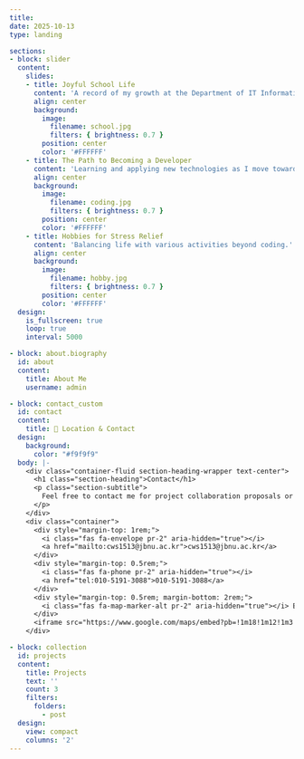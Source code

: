 ```yaml
---
title:
date: 2025-10-13
type: landing

sections:
- block: slider
  content:
    slides:
    - title: Joyful School Life
      content: 'A record of my growth at the Department of IT Information Engineering, Jeonbuk National University.'
      align: center
      background:
        image:
          filename: school.jpg
          filters: { brightness: 0.7 }
        position: center
        color: '#FFFFFF'
    - title: The Path to Becoming a Developer
      content: 'Learning and applying new technologies as I move toward my dream.'
      align: center
      background:
        image:
          filename: coding.jpg
          filters: { brightness: 0.7 }
        position: center
        color: '#FFFFFF'
    - title: Hobbies for Stress Relief
      content: 'Balancing life with various activities beyond coding.'
      align: center
      background:
        image:
          filename: hobby.jpg
          filters: { brightness: 0.7 }
        position: center
        color: '#FFFFFF'
  design:
    is_fullscreen: true
    loop: true
    interval: 5000

- block: about.biography
  id: about
  content:
    title: About Me
    username: admin

- block: contact_custom
  id: contact
  content:
    title: 📍 Location & Contact
  design:
    background:
      color: "#f9f9f9"
  body: |-
    <div class="container-fluid section-heading-wrapper text-center">
      <h1 class="section-heading">Contact</h1>
      <p class="section-subtitle">
        Feel free to contact me for project collaboration proposals or any questions.
      </p>
    </div>
    <div class="container">
      <div style="margin-top: 1rem;">
        <i class="fas fa-envelope pr-2" aria-hidden="true"></i>
        <a href="mailto:cws1513@jbnu.ac.kr">cws1513@jbnu.ac.kr</a>
      </div>
      <div style="margin-top: 0.5rem;">
        <i class="fas fa-phone pr-2" aria-hidden="true"></i>
        <a href="tel:010-5191-3088">010-5191-3088</a>
      </div>
      <div style="margin-top: 0.5rem; margin-bottom: 2rem;">
        <i class="fas fa-map-marker-alt pr-2" aria-hidden="true"></i> Engineering Building 7, Jeonbuk National University
      </div>
      <iframe src="https://www.google.com/maps/embed?pb=!1m18!1m12!1m3!1d3246.393161690461!2d127.1246255763569!3d35.84850097262175!2m3!1f0!2f0!3f0!3m2!1i1024!2i768!4f13.1!3m3!1m2!1s0x3570228a73b2287b%3A0x3b8b1a8f33e3871!2z7KCE67aA64yA7ZWZ6rWQIOqzteuNsOq1rCDqsIQgN-2ajOq0gA!5e0!3m2!1sko!2skr!4v1729054133744!5m2!1sko!2skr" width="100%" height="450" style="border:0;" allowfullscreen="" loading="lazy" referrerpolicy="no-referrer-when-downgrade"></iframe>
    </div>

- block: collection
  id: projects
  content:
    title: Projects
    text: ''
    count: 3
    filters:
      folders:
        - post
  design:
    view: compact
    columns: '2'
---
```


